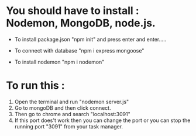 # You should have to install : Nodemon, MongoDB, node.js.
* To install package.json 
  "npm init" and press enter and enter.....

* To connect with database
  "npm i express mongoose"

* To install nodemon 
  "npm i nodemon"

# To run this :
1. Open the terminal and run "nodemon server.js"
2. Go to mongoDB and then click connect.
3. Then go to chrome and search "localhost:3091"
4. If this port does't work then you can change the port or you can stop the running port "3091" from your task manager.
